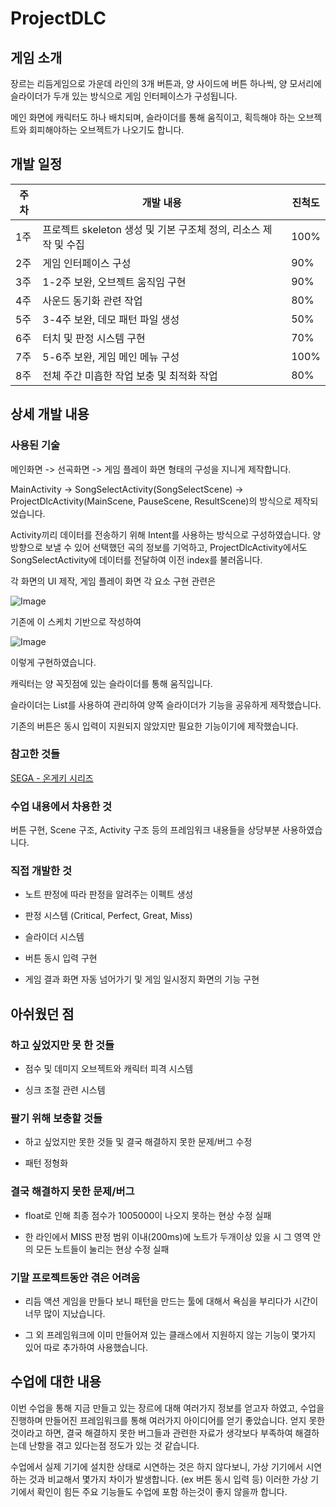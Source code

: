 # ProjectDLC
 
## 게임 소개

장르는 리듬게임으로 가운데 라인의 3개 버튼과, 양 사이드에 버튼 하나씩, 양 모서리에 슬라이더가 두개 있는 방식으로 게임 인터페이스가 구성됩니다.

메인 화면에 캐릭터도 하나 배치되며, 슬라이더를 통해 움직이고, 획득해야 하는 오브젝트와 회피해야하는 오브젝트가 나오기도 합니다.


## 개발 일정

|주차|개발 내용|진척도|
|---|---|---|
|1주|프로젝트 skeleton 생성 및 기본 구조체 정의, 리소스 제작 및 수집|100%|
|2주|게임 인터페이스 구성|90%|
|3주|1-2주 보완, 오브젝트 움직임 구현|90%|
|4주|사운드 동기화 관련 작업|80%|
|5주|3-4주 보완, 데모 패턴 파일 생성|50%|
|6주|터치 및 판정 시스템 구현|70%|
|7주|5-6주 보완, 게임 메인 메뉴 구성|100%|
|8주|전체 주간 미흡한 작업 보충 및 최적화 작업|80%|




## 상세 개발 내용

### 사용된 기술

메인화면 -> 선곡화면 -> 게임 플레이 화면 형태의 구성을 지니게 제작합니다.

MainActivity -> SongSelectActivity(SongSelectScene) -> ProjectDlcActivity(MainScene, PauseScene, ResultScene)의 방식으로 제작되었습니다.

Activity끼리 데이터를 전송하기 위해 Intent를 사용하는 방식으로 구성하였습니다. 양방향으로 보낼 수 있어 선택했던 곡의 정보를 기억하고, ProjectDlcActivity에서도 SongSelectActivity에 데이터를 전달하여 이전 index를 불러옵니다.

각 화면의 UI 제작, 게임 플레이 화면 각 요소 구현 관련은

![Image](https://github.com/user-attachments/assets/8d905651-d6af-4c83-a3a4-c31796eec2b5)

기존에 이 스케치 기반으로 작성하여

![Image](https://github.com/user-attachments/assets/99c87d3f-8e74-43c1-a00c-4f71958cfbd6)

이렇게 구현하였습니다.

캐릭터는 양 꼭짓점에 있는 슬라이더를 통해 움직입니다.

슬라이더는 List<T>를 사용하여 관리하여 양쪽 슬라이더가 기능을 공유하게 제작했습니다.

기존의 버튼은 동시 입력이 지원되지 않았지만 필요한 기능이기에 제작했습니다.

### 참고한 것들

[SEGA - 온게키 시리즈](https://namu.wiki/w/%EC%98%A8%EA%B2%8C%ED%82%A4%20%EC%8B%9C%EB%A6%AC%EC%A6%88)

### 수업 내용에서 차용한 것

버튼 구현, Scene 구조, Activity 구조 등의 프레임워크 내용들을 상당부분 사용하였습니다.

### 직접 개발한 것

+ 노트 판정에 따라 판정을 알려주는 이펙트 생성

+ 판정 시스템 (Critical, Perfect, Great, Miss)

+ 슬라이더 시스템

+ 버튼 동시 입력 구현

+ 게임 결과 화면 자동 넘어가기 및 게임 일시정지 화면의 기능 구현

## 아쉬웠던 점

### 하고 싶었지만 못 한 것들

+ 점수 및 데미지 오브젝트와 캐릭터 피격 시스템

+ 싱크 조절 관련 시스템

### 팔기 위해 보충할 것들

+ 하고 싶었지만 못한 것들 및 결국 해결하지 못한 문제/버그 수정

+ 패턴 정형화

### 결국 해결하지 못한 문제/버그

+ float로 인해 최종 점수가 1005000이 나오지 못하는 현상 수정 실패

+ 한 라인에서 MISS 판정 범위 이내(200ms)에 노트가 두개이상 있을 시 그 영역 안의 모든 노트들이 눌리는 현상 수정 실패

### 기말 프로젝트동안 겪은 어려움

+ 리듬 액션 게임을 만들다 보니 패턴을 만드는 툴에 대해서 욕심을 부리다가 시간이 너무 많이 지났습니다.

+ 그 외 프레임워크에 이미 만들어져 있는 클래스에서 지원하지 않는 기능이 몇가지 있어 따로 추가하여 사용했습니다.

## 수업에 대한 내용

이번 수업을 통해 지금 만들고 있는 장르에 대해 여러가지 정보를 얻고자 하였고, 수업을 진행하며 만들어진 프레임워크를 통해 여러가지 아이디어를 얻기 좋았습니다. 얻지 못한 것이라고 하면, 결국 해결하지 못한 버그들과 관련한 자료가 생각보다 부족하여 해결하는데 난항을 겪고 있다는점 정도가 있는 것 같습니다.

수업에서 실제 기기에 설치한 상태로 시연하는 것은 하지 않다보니, 가상 기기에서 시연하는 것과 비교해서 몇가지 차이가 발생합니다. (ex 버튼 동시 입력 등) 이러한 가상 기기에서 확인이 힘든 주요 기능들도 수업에 포함 하는것이 좋지 않을까 합니다.

